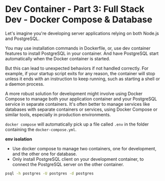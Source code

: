 # Dev Container - Part 3: Full Stack Dev - Docker Compose & Database

Let's imagine you're developing server applications relying on both Node.js and PostgreSQL.

You may use installation commands in Dockerfile, or, use dev container features to install PostgreSQL in your container.
And have PostgreSQL start automatically when the Docker container is started.

But this can lead to unexpected behaviors if not handled correctly. For example, if your startup script exits for any reason, the container will stop unless it ends with an instruction to keep running, such as starting a shell or a daemon process.

A more robust solution for development might involve using Docker Compose to manage both your application container and your PostgreSQL service in separate containers. It's often better to manage services like databases with separate containers or services, using Docker Compose or similar tools, especially in production environments.

`docker compose` will automatically pick up a file called `.env` in the folder containing the `docker-compose.yml`.

**env isolation**

- Use docker compose to manage two containers, one for development, and the other one for database.
- Only install PostgreSQL client on your development container, to connect the PostgreSQL server on the other container.

```sh
psql -h postgres -U postgres -d postgres
```
